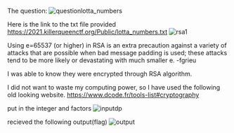 


The question:
![questionlotta_numbers](https://user-images.githubusercontent.com/37800371/139573461-33a0257e-96b4-436f-97ff-8c8ea442e172.png)


Here is the link to the txt file provided
https://2021.killerqueenctf.org/Public/lotta_numbers.txt
![rsa1](https://user-images.githubusercontent.com/37800371/139573471-693cb2fb-13b6-4343-b16e-e3b2a37fcff3.png)

Using e=65537 (or higher) in RSA is an extra precaution against a variety of attacks that are possible when bad message padding is used; these attacks tend to be more likely or devastating with much smaller e. -fgrieu

I was able to know they were encrypted through RSA algorithm.

I did not want to waste my computing power, so I have used the following old looking website.
https://www.dcode.fr/tools-list#cryptography

put in the integer and factors
![inputdp](https://user-images.githubusercontent.com/37800371/139573620-61060491-6661-4e3e-ae42-67e3b52d44b6.png)

recieved the following output(flag)
![output](https://user-images.githubusercontent.com/37800371/139573623-bf159237-290f-40c9-bc9c-2d7921888acb.png)

